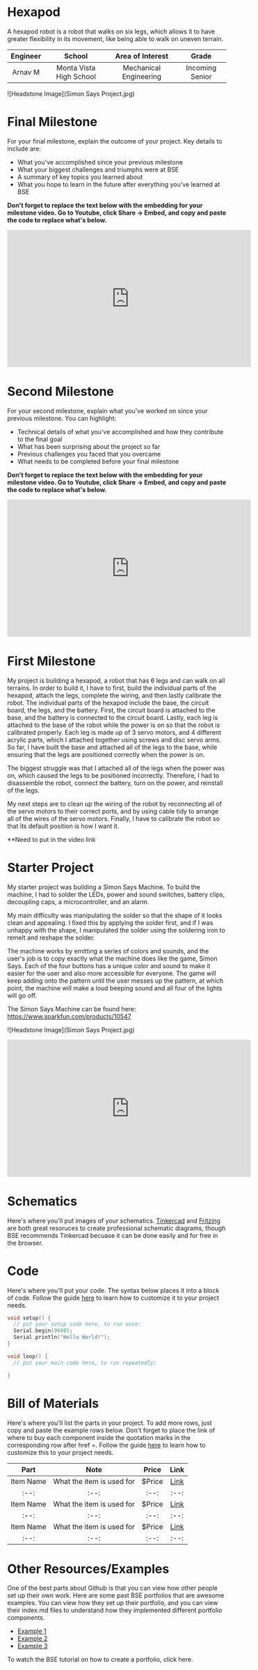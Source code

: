 # Hexapod
A hexapod robot is a robot that walks on six legs, which allows it to have greater flexibility in its movement, like being able to walk on uneven terrain.

| **Engineer** | **School** | **Area of Interest** | **Grade** |
|:--:|:--:|:--:|:--:|
| Arnav M | Monta Vista High School | Mechanical Engineering | Incoming Senior

![Headstone Image](Simon Says Project.jpg)
  
# Final Milestone
For your final milestone, explain the outcome of your project. Key details to include are:
- What you've accomplished since your previous milestone
- What your biggest challenges and triumphs were at BSE
- A summary of key topics you learned about
- What you hope to learn in the future after everything you've learned at BSE

**Don't forget to replace the text below with the embedding for your milestone video. Go to Youtube, click Share -> Embed, and copy and paste the code to replace what's below.**

<iframe width="560" height="315" src="https://www.youtube.com/embed/F7M7imOVGug" title="YouTube video player" frameborder="0" allow="accelerometer; autoplay; clipboard-write; encrypted-media; gyroscope; picture-in-picture; web-share" allowfullscreen></iframe>

# Second Milestone
For your second milestone, explain what you've worked on since your previous milestone. You can highlight:
- Technical details of what you've accomplished and how they contribute to the final goal
- What has been surprising about the project so far
- Previous challenges you faced that you overcame
- What needs to be completed before your final milestone 

**Don't forget to replace the text below with the embedding for your milestone video. Go to Youtube, click Share -> Embed, and copy and paste the code to replace what's below.**

<iframe width="560" height="315" src="https://www.youtube.com/embed/y3VAmNlER5Y" title="YouTube video player" frameborder="0" allow="accelerometer; autoplay; clipboard-write; encrypted-media; gyroscope; picture-in-picture; web-share" allowfullscreen></iframe>

# First Milestone
My project is building a hexapod, a robot that has 6 legs and can walk on all terrains. In order to build it, I have to first, build the individual parts of the hexapod, attach the legs, complete the wiring, and then lastly calibrate the robot. The individual parts of the hexapod include the base, the circuit board, the legs, and the battery. First, the circuit board is attached to the base, and the battery is connected to the circuit board. Lastly, each leg is attached to the base of the robot while the power is on so that the robot is calibrated properly. Each leg is made up of 3 servo motors, and 4 different acrylic parts, which I attached together using screws and disc servo arms.
So far, I have built the base and attached all of the legs to the base, while ensuring that the legs are positioned correctly when the power is on. 

The biggest struggle was that I attached all of the legs when the power was on, which caused the legs to be positioned incorrectly. Therefore, I had to disassemble the robot, connect the battery, turn on the power, and reinstall of the legs.

My next steps are to clean up the wiring of the robot by reconnecting all of the servo motors to their correct ports, and by using cable tidy to arrange all of the wires of the servo motors. Finally, I have to calibrate the robot so that its default position is how I want it.

**Need to put in the video link

# Starter Project
My starter project was building a Simon Says Machine. To build the machine, I had to solder the LEDs, power and sound switches, battery clips, decoupling caps, a microcontroller, and an alarm. 

My main difficulty was manipulating the solder so that the shape of it looks clean and appealing. I fixed this by applying the solder first, and if I was unhappy with the shape, I manipulated the solder using the soldering iron to remelt and reshape the solder. 

The machine works by emitting a series of colors and sounds, and the user's job is to copy exactly what the machine does like the game, Simon Says. Each of the four buttons has a unique color and sound to make it easier for the user and also more accessible for everyone. The game will keep adding onto the pattern until the user messes up the pattern, at which point, the machine will make a loud beeping sound and all four of the lights will go off.

The Simon Says Machine can be found here: https://www.sparkfun.com/products/10547

![Headstone Image](Simon Says Project.jpg)

<iframe width="560" height="315" src="https://www.youtube.com/embed/Bm8i1o8ru9k" title="YouTube video player" frameborder="0" allow="accelerometer; autoplay; clipboard-write; encrypted-media; gyroscope; picture-in-picture; web-share" allowfullscreen></iframe>

# Schematics 
Here's where you'll put images of your schematics. [Tinkercad](https://www.tinkercad.com/blog/official-guide-to-tinkercad-circuits) and [Fritzing](https://fritzing.org/learning/) are both great resoruces to create professional schematic diagrams, though BSE recommends Tinkercad becuase it can be done easily and for free in the browser. 

# Code
Here's where you'll put your code. The syntax below places it into a block of code. Follow the guide [here]([url](https://www.markdownguide.org/extended-syntax/)) to learn how to customize it to your project needs. 

```c++
void setup() {
  // put your setup code here, to run once:
  Serial.begin(9600);
  Serial.println("Hello World!");
}

void loop() {
  // put your main code here, to run repeatedly:

}
```

# Bill of Materials
Here's where you'll list the parts in your project. To add more rows, just copy and paste the example rows below.
Don't forget to place the link of where to buy each component inside the quotation marks in the corresponding row after href =. Follow the guide [here]([url](https://www.markdownguide.org/extended-syntax/)) to learn how to customize this to your project needs. 

| **Part** | **Note** | **Price** | **Link** |
|:--:|:--:|:--:|:--:|
| Item Name | What the item is used for | $Price | <a href="https://www.amazon.com/Arduino-A000066-ARDUINO-UNO-R3/dp/B008GRTSV6/"> Link </a> |
|:--:|:--:|:--:|:--:|
| Item Name | What the item is used for | $Price | <a href="https://www.amazon.com/Arduino-A000066-ARDUINO-UNO-R3/dp/B008GRTSV6/"> Link </a> |
|:--:|:--:|:--:|:--:|
| Item Name | What the item is used for | $Price | <a href="https://www.amazon.com/Arduino-A000066-ARDUINO-UNO-R3/dp/B008GRTSV6/"> Link </a> |
|:--:|:--:|:--:|:--:|

# Other Resources/Examples
One of the best parts about Github is that you can view how other people set up their own work. Here are some past BSE portfolios that are awesome examples. You can view how they set up their portfolio, and you can view their index.md files to understand how they implemented different portfolio components.
- [Example 1](https://trashytuber.github.io/YimingJiaBlueStamp/)
- [Example 2](https://sviatil0.github.io/Sviatoslav_BSE/)
- [Example 3](https://arneshkumar.github.io/arneshbluestamp/)

To watch the BSE tutorial on how to create a portfolio, click here.
